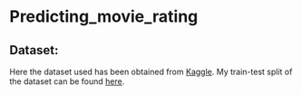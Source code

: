 # Predicting_movie_rating

## Dataset:
Here the dataset used has been obtained from <a href='https://www.kaggle.com/datasets/akshaypawar7/millions-of-movies'>Kaggle</a>.
My train-test split of the dataset can be found <a href = 'https://drive.google.com/drive/folders/1PJTqbzhEhwQyEhVykJh20V0c8tzFsQNs?usp=sharing'>here</a>.
